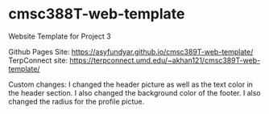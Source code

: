# cmsc388T-web-template

Website Template for Project 3

Github Pages Site: https://asyfundyar.github.io/cmsc389T-web-template/
TerpConnect site: https://terpconnect.umd.edu/~akhan121/cmsc389T-web-template/

Custom changes: I changed the header picture as well as the text color in the header section. I also changed the background color of the footer. I also changed the radius for the profile pictue.
